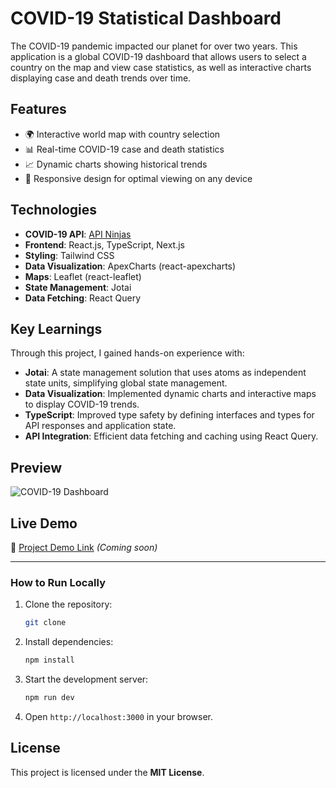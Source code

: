 # COVID-19 Statistical Dashboard  

The COVID-19 pandemic impacted our planet for over two years. This application is a global COVID-19 dashboard that allows users to select a country on the map and view case statistics, as well as interactive charts displaying case and death trends over time.  

## Features  

- 🌍 Interactive world map with country selection  
- 📊 Real-time COVID-19 case and death statistics  
- 📈 Dynamic charts showing historical trends  
- 📱 Responsive design for optimal viewing on any device  

## Technologies  

- **COVID-19 API**: [API Ninjas](https://api-ninjas.com/)  
- **Frontend**: React.js, TypeScript, Next.js  
- **Styling**: Tailwind CSS  
- **Data Visualization**: ApexCharts (react-apexcharts)  
- **Maps**: Leaflet (react-leaflet)  
- **State Management**: Jotai  
- **Data Fetching**: React Query  

## Key Learnings  

Through this project, I gained hands-on experience with:  

- **Jotai**: A state management solution that uses atoms as independent state units, simplifying global state management.  
- **Data Visualization**: Implemented dynamic charts and interactive maps to display COVID-19 trends.  
- **TypeScript**: Improved type safety by defining interfaces and types for API responses and application state.  
- **API Integration**: Efficient data fetching and caching using React Query.  

## Preview  

![COVID-19 Dashboard](https://github.com/user-attachments/assets/57958dd0-bbbc-463f-80eb-e569516599ef)  

## Live Demo  

🔗 [Project Demo Link]() *(Coming soon)*  

---

### How to Run Locally  

1. Clone the repository:  
   ```sh
   git clone 
   ```
2. Install dependencies:  
   ```sh
   npm install
   ```
3. Start the development server:  
   ```sh
   npm run dev
   ```
4. Open `http://localhost:3000` in your browser.  

## License  

This project is licensed under the **MIT License**.
```